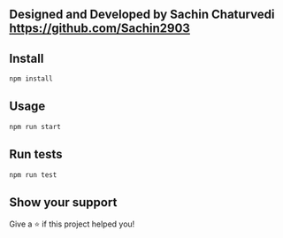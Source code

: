 ## Designed and Developed by  Sachin Chaturvedi https://github.com/Sachin2903



## Install

```sh
npm install
```

## Usage

```sh
npm run start
```

## Run tests

```sh
npm run test
```

## Show your support

Give a ⭐️ if this project helped you!
